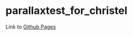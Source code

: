 # parallaxtest_for_christel


Link to [Github Pages](https://michaelcamino.github.io/parallaxtext_for_christel)
